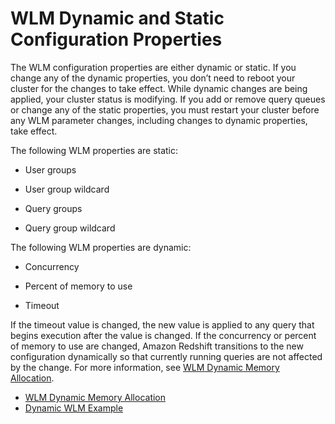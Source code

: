 # WLM Dynamic and Static Configuration Properties<a name="cm-c-wlm-dynamic-properties"></a>

The WLM configuration properties are either dynamic or static\. If you change any of the dynamic properties, you don’t need to reboot your cluster for the changes to take effect\. While dynamic changes are being applied, your cluster status is modifying\. If you add or remove query queues or change any of the static properties, you must restart your cluster before any WLM parameter changes, including changes to dynamic properties, take effect\. 

The following WLM properties are static: 

+ User groups 

+ User group wildcard 

+ Query groups 

+ Query group wildcard 

The following WLM properties are dynamic: 

+ Concurrency

+ Percent of memory to use

+ Timeout

If the timeout value is changed, the new value is applied to any query that begins execution after the value is changed\. If the concurrency or percent of memory to use are changed, Amazon Redshift transitions to the new configuration dynamically so that currently running queries are not affected by the change\. For more information, see [WLM Dynamic Memory Allocation](cm-c-wlm-dynamic-memory-allocation.md)\.


+ [WLM Dynamic Memory Allocation](cm-c-wlm-dynamic-memory-allocation.md)
+ [Dynamic WLM Example](cm-c-wlm-dynamic-example.md)